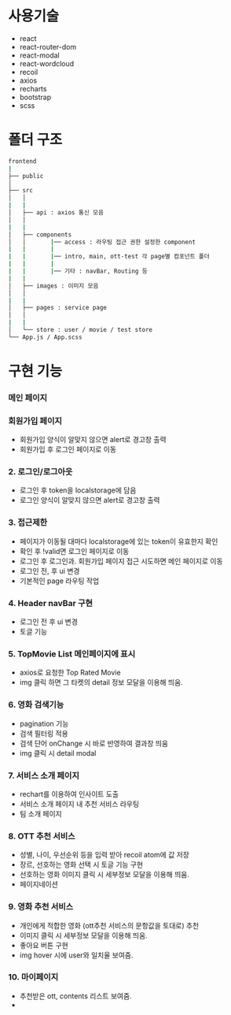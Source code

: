 # 사용기술

- react
- react-router-dom
- react-modal
- react-wordcloud
- recoil
- axios
- recharts
- bootstrap
- scss

# 폴더 구조

```bash
frontend
|
├── public
│
├── src
│   │
|   |
│   ├── api : axios 통신 모음
│   │
|   |
│   ├── components
│   │       |── access : 라우팅 접근 권한 설정한 component
|   |       |
|   |       |── intro, main, ott-test 각 page별 컴포넌트 폴더
|   |       |
|   |       |── 기타 : navBar, Routing 등
|   |
│   ├── images : 이미지 모음
│   │
|   |
│   ├── pages : service page
│   │
|   |
│   └── store : user / movie / test store
└── App.js / App.scss
```

# 구현 기능

### 메인 페이지

### 회원가입 페이지

- 회원가입 양식이 알맞지 않으면 alert로 경고창 출력
- 회원가입 후 로그인 페이지로 이동

### 2. 로그인/로그아웃

- 로그인 후 token을 localstorage에 담음
- 로그인 양식이 알맞지 않으면 alert로 경고창 출력

### 3. 접근제한

- 페이지가 이동될 대마다 localstorage에 있는 token이 유효한지 확인
- 확인 후 !valid면 로그인 페이지로 이동
- 로그인 후 로그인과. 회원가입 페이지 접근 시도하면 메인 페이지로 이동
- 로그인 전, 후 ui 변경
- 기본적인 page 라우팅 작업

### 4. Header navBar 구현

- 로그인 전 후 ui 변경
- 토글 기능

### 5. TopMovie List 메인페이지에 표시

- axios로 요청한 Top Rated Movie
- img 클릭 하면 그 타켓의 detail 정보 모달을 이용해 띄움.

### 6. 영화 검색기능

- pagination 기능
- 검색 필터링 적용
- 검색 단어 onChange 시 바로 반영하여 결과창 띄움
- img 클릭 시 detail modal

### 7. 서비스 소개 페이지

- rechart를 이용하여 인사이트 도출
- 서비스 소개 페이지 내 추천 서비스 라우팅
- 팀 소개 페이지

### 8. OTT 추천 서비스

- 성별, 나이, 우선순위 등을 입력 받아 recoil atom에 값 저장
- 장르, 선호하는 영화 선택 시 토글 기능 구현
- 선호하는 영화 이미지 클릭 시 세부정보 모달을 이용해 띄움.
- 페이지네이션

### 9. 영화 추천 서비스

- 개인에게 적합한 영화 (ott추천 서비스의 문항값을 토대로) 추천
- 이미지 클릭 시 세부정보 모달을 이용해 띄움.
- 좋아요 버튼 구현
- img hover 시에 user와 일치율 보여줌.

### 10. 마이페이지

- 추천받은 ott, contents 리스트 보여줌.
-
